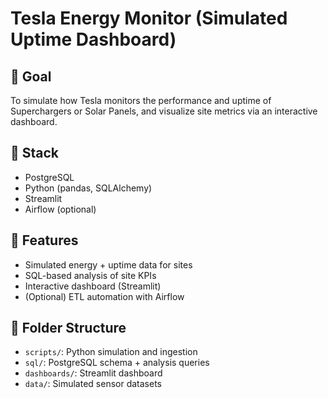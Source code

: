 # Tesla Energy Monitor (Simulated Uptime Dashboard)

## 📌 Goal
To simulate how Tesla monitors the performance and uptime of Superchargers or Solar Panels, and visualize site metrics via an interactive dashboard.

## 🔧 Stack
- PostgreSQL
- Python (pandas, SQLAlchemy)
- Streamlit
- Airflow (optional)

## 🚀 Features
- Simulated energy + uptime data for sites
- SQL-based analysis of site KPIs
- Interactive dashboard (Streamlit)
- (Optional) ETL automation with Airflow

## 📁 Folder Structure
- `scripts/`: Python simulation and ingestion  
- `sql/`: PostgreSQL schema + analysis queries  
- `dashboards/`: Streamlit dashboard  
- `data/`: Simulated sensor datasets
